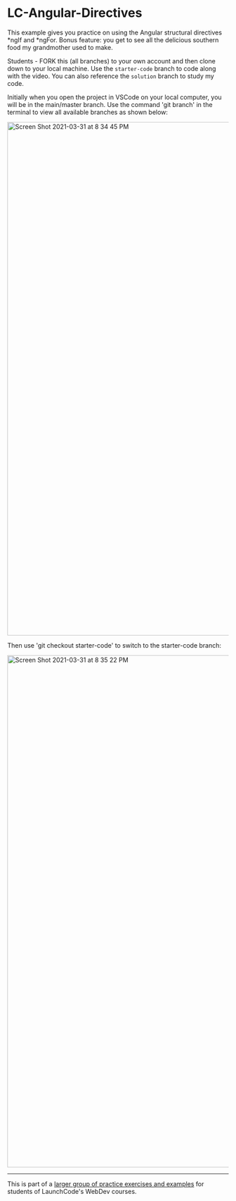 # LC-Angular-Directives

This example gives you practice on using the Angular structural directives \*ngIf and \*ngFor. Bonus feature: you get to see all the delicious southern food my grandmother used to make.

Students - FORK this (all branches) to your own account and then clone down to your local machine. Use the `starter-code` branch to code along with the video. You can also reference the `solution` branch to study my code.

Initially when you open the project in VSCode on your local computer, you will be in the main/master branch. Use the command 'git branch' in the terminal to view all available branches as shown below:

<img width="1167" alt="Screen Shot 2021-03-31 at 8 34 45 PM" src="https://user-images.githubusercontent.com/55961845/113317047-98d8d000-92d4-11eb-9f31-58fd11865f7e.png">

Then use 'git checkout starter-code' to switch to the starter-code branch:

<img width="1164" alt="Screen Shot 2021-03-31 at 8 35 22 PM" src="https://user-images.githubusercontent.com/55961845/113317065-9b3b2a00-92d4-11eb-9021-a9fa1ef928b5.png">

---

This is part of a [larger group of practice exercises and examples](https://carolista.github.io/student-resources/) for students of LaunchCode's WebDev courses.
